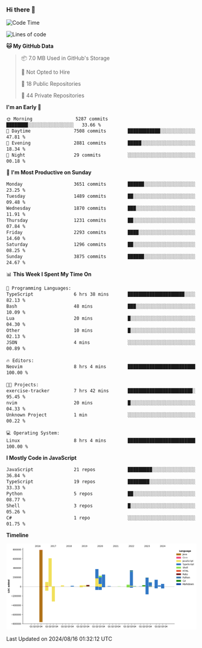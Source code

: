 ### Hi there 👋

<!--
**Clumsy-Coder/Clumsy-Coder** is a ✨ _special_ ✨ repository because its `README.md` (this file) appears on your GitHub profile.

Here are some ideas to get you started:

- 🔭 I’m currently working on ...
- 🌱 I’m currently learning ...
- 👯 I’m looking to collaborate on ...
- 🤔 I’m looking for help with ...
- 💬 Ask me about ...
- 📫 How to reach me: ...
- 😄 Pronouns: ...
- ⚡ Fun fact: ...
-->

<!-- anmol098/waka-readme-stats -->
<!--START_SECTION:waka-->
![Code Time](http://img.shields.io/badge/Code%20Time-857%20hrs%209%20mins-blue)

![Lines of code](https://img.shields.io/badge/From%20Hello%20World%20I%27ve%20Written-3.4%20million%20lines%20of%20code-blue)

**🐱 My GitHub Data** 

> 📦 7.0 MB Used in GitHub's Storage 
 > 
> 🚫 Not Opted to Hire
 > 
> 📜 18 Public Repositories 
 > 
> 🔑 44 Private Repositories 
 > 
**I'm an Early 🐤** 

```text
🌞 Morning                5287 commits        ████████░░░░░░░░░░░░░░░░░   33.66 % 
🌆 Daytime                7508 commits        ████████████░░░░░░░░░░░░░   47.81 % 
🌃 Evening                2881 commits        █████░░░░░░░░░░░░░░░░░░░░   18.34 % 
🌙 Night                  29 commits          ░░░░░░░░░░░░░░░░░░░░░░░░░   00.18 % 
```
📅 **I'm Most Productive on Sunday** 

```text
Monday                   3651 commits        ██████░░░░░░░░░░░░░░░░░░░   23.25 % 
Tuesday                  1489 commits        ██░░░░░░░░░░░░░░░░░░░░░░░   09.48 % 
Wednesday                1870 commits        ███░░░░░░░░░░░░░░░░░░░░░░   11.91 % 
Thursday                 1231 commits        ██░░░░░░░░░░░░░░░░░░░░░░░   07.84 % 
Friday                   2293 commits        ████░░░░░░░░░░░░░░░░░░░░░   14.60 % 
Saturday                 1296 commits        ██░░░░░░░░░░░░░░░░░░░░░░░   08.25 % 
Sunday                   3875 commits        ██████░░░░░░░░░░░░░░░░░░░   24.67 % 
```


📊 **This Week I Spent My Time On** 

```text
💬 Programming Languages: 
TypeScript               6 hrs 38 mins       █████████████████████░░░░   82.13 % 
Bash                     48 mins             ███░░░░░░░░░░░░░░░░░░░░░░   10.09 % 
Lua                      20 mins             █░░░░░░░░░░░░░░░░░░░░░░░░   04.30 % 
Other                    10 mins             █░░░░░░░░░░░░░░░░░░░░░░░░   02.13 % 
JSON                     4 mins              ░░░░░░░░░░░░░░░░░░░░░░░░░   00.89 % 

🔥 Editors: 
Neovim                   8 hrs 4 mins        █████████████████████████   100.00 % 

🐱‍💻 Projects: 
exercise-tracker         7 hrs 42 mins       ████████████████████████░   95.45 % 
nvim                     20 mins             █░░░░░░░░░░░░░░░░░░░░░░░░   04.33 % 
Unknown Project          1 min               ░░░░░░░░░░░░░░░░░░░░░░░░░   00.22 % 

💻 Operating System: 
Linux                    8 hrs 4 mins        █████████████████████████   100.00 % 
```

**I Mostly Code in JavaScript** 

```text
JavaScript               21 repos            █████████░░░░░░░░░░░░░░░░   36.84 % 
TypeScript               19 repos            ████████░░░░░░░░░░░░░░░░░   33.33 % 
Python                   5 repos             ██░░░░░░░░░░░░░░░░░░░░░░░   08.77 % 
Shell                    3 repos             █░░░░░░░░░░░░░░░░░░░░░░░░   05.26 % 
C#                       1 repo              ░░░░░░░░░░░░░░░░░░░░░░░░░   01.75 % 
```



**Timeline**

![Lines of Code chart](https://raw.githubusercontent.com/Clumsy-Coder/Clumsy-Coder/main/assets/bar_graph.png)


 Last Updated on 2024/08/16 01:32:12 UTC
<!--END_SECTION:waka-->
